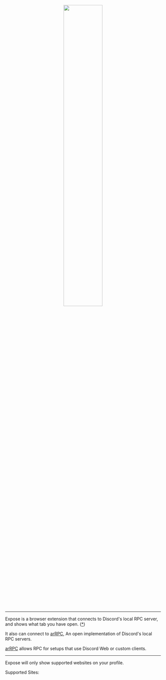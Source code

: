 <p align="center">

<img src="https://raw.githubusercontent.com/aRealCatTBH/assets/main/expose.logo.png" width="50%" />

<hr>

Expose is a browser extension that connects to Discord's local RPC server, and shows what tab you have open. (<a href="#star">*</a>)

It also can connect to <a href="https://github.com/OpenAsar/arrpc">arRPC</a>, An open implementation of Discord's local RPC servers.

<a href="https://github.com/OpenAsar/arrpc">arRPC</a> allows RPC for setups that use  Discord Web or custom clients.

<hr>

<p id="star">
Expose will only show supported websites on your profile.

Supported Sites:
